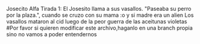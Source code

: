 Josecito Alfa
Tirada 1: El Josesito llama a sus vasallos.
"Paseaba su perro por la plaza.", cuando se cruzo
con su mama :o 
y si madre era un alien 
Los vasallos mataron al cid luego de la peor guerra de las aceitunas violetas 
#Por favor si quieren modificar este archivo,haganlo en una branch propia sino no vamos a poder entendernos

